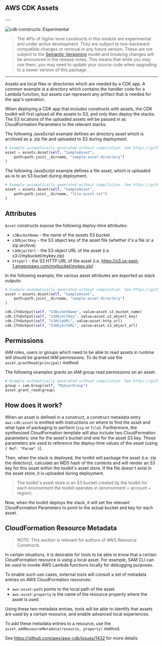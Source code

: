 ## AWS CDK Assets

<!--BEGIN STABILITY BANNER-->---


![cdk-constructs: Experimental](https://img.shields.io/badge/cdk--constructs-experimental-important.svg?style=for-the-badge)

> The APIs of higher level constructs in this module are experimental and under active development. They are subject to non-backward compatible changes or removal in any future version. These are not subject to the [Semantic Versioning](https://semver.org/) model and breaking changes will be announced in the release notes. This means that while you may use them, you may need to update your source code when upgrading to a newer version of this package.

---
<!--END STABILITY BANNER-->

Assets are local files or directories which are needed by a CDK app. A common
example is a directory which contains the handler code for a Lambda function,
but assets can represent any artifact that is needed for the app's operation.

When deploying a CDK app that includes constructs with assets, the CDK toolkit
will first upload all the assets to S3, and only then deploy the stacks. The S3
locations of the uploaded assets will be passed in as CloudFormation Parameters
to the relevant stacks.

The following JavaScript example defines an directory asset which is archived as
a .zip file and uploaded to S3 during deployment.

```python
# Example automatically generated without compilation. See https://github.com/aws/jsii/issues/826
asset = assets.Asset(self, "SampleAsset",
    path=path.join(__dirname, "sample-asset-directory")
)
```

The following JavaScript example defines a file asset, which is uploaded as-is
to an S3 bucket during deployment.

```python
# Example automatically generated without compilation. See https://github.com/aws/jsii/issues/826
asset = assets.Asset(self, "SampleAsset",
    path=path.join(__dirname, "file-asset.txt")
)
```

## Attributes

`Asset` constructs expose the following deploy-time attributes:

* `s3BucketName` - the name of the assets S3 bucket.
* `s3ObjectKey` - the S3 object key of the asset file (whether it's a file or a zip archive)
* `s3ObjectUrl` - the S3 object URL of the asset (i.e. s3://mybucket/mykey.zip)
* `httpUrl` - the S3 HTTP URL of the asset (i.e. https://s3.us-east-1.amazonaws.com/mybucket/mykey.zip)

In the following example, the various asset attributes are exported as stack outputs:

```python
# Example automatically generated without compilation. See https://github.com/aws/jsii/issues/826
asset = assets.Asset(self, "SampleAsset",
    path=path.join(__dirname, "sample-asset-directory")
)

cdk.CfnOutput(self, "S3BucketName", value=asset.s3_bucket_name)
cdk.CfnOutput(self, "S3ObjectKey", value=asset.s3_object_key)
cdk.CfnOutput(self, "S3HttpURL", value=asset.http_url)
cdk.CfnOutput(self, "S3ObjectURL", value=asset.s3_object_url)
```

## Permissions

IAM roles, users or groups which need to be able to read assets in runtime will should be
granted IAM permissions. To do that use the `asset.grantRead(principal)` method:

The following examples grants an IAM group read permissions on an asset:

```python
# Example automatically generated without compilation. See https://github.com/aws/jsii/issues/826
group = iam.Group(self, "MyUserGroup")
asset.grant_read(group)
```

## How does it work?

When an asset is defined in a construct, a construct metadata entry
`aws:cdk:asset` is emitted with instructions on where to find the asset and what
type of packaging to perform (`zip` or `file`). Furthermore, the synthesized
CloudFormation template will also include two CloudFormation parameters: one for
the asset's bucket and one for the asset S3 key. Those parameters are used to
reference the deploy-time values of the asset (using `{ Ref: "Param" }`).

Then, when the stack is deployed, the toolkit will package the asset (i.e. zip
the directory), calculate an MD5 hash of the contents and will render an S3 key
for this asset within the toolkit's asset store. If the file doesn't exist in
the asset store, it is uploaded during deployment.

> The toolkit's asset store is an S3 bucket created by the toolkit for each
> environment the toolkit operates in (environment = account + region).

Now, when the toolkit deploys the stack, it will set the relevant CloudFormation
Parameters to point to the actual bucket and key for each asset.

## CloudFormation Resource Metadata

> NOTE: This section is relevant for authors of AWS Resource Constructs.

In certain situations, it is desirable for tools to be able to know that a certain CloudFormation
resource is using a local asset. For example, SAM CLI can be used to invoke AWS Lambda functions
locally for debugging purposes.

To enable such use cases, external tools will consult a set of metadata entries on AWS CloudFormation
resources:

* `aws:asset:path` points to the local path of the asset.
* `aws:asset:property` is the name of the resource property where the asset is used

Using these two metadata entries, tools will be able to identify that assets are used
by a certain resource, and enable advanced local experiences.

To add these metadata entries to a resource, use the
`asset.addResourceMetadata(resource, property)` method.

See https://github.com/aws/aws-cdk/issues/1432 for more details

